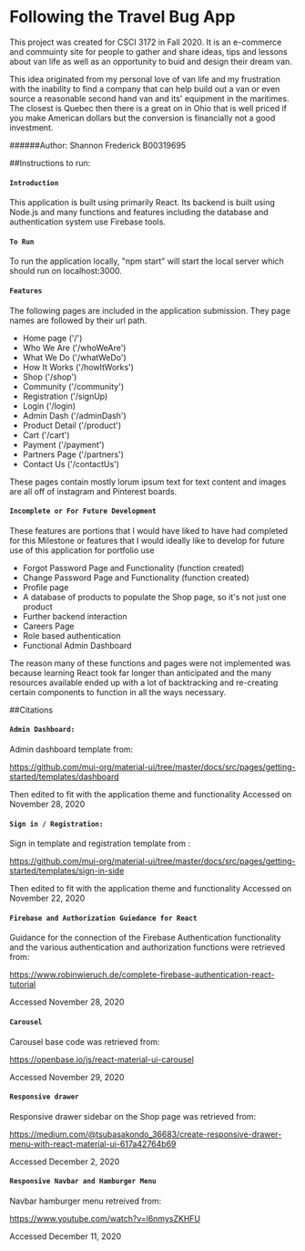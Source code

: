 # Following the Travel Bug App
This project was created for CSCI 3172 in Fall 2020.  It is an e-commerce and commuinty site for people to gather and 
share ideas, tips and lessons about van life as well as an opportunity to buid and design their dream van.  

This idea originated from my personal love of van life and my frustration with the inability to find a company that can
help build out a van or even source a reasonable second hand van and its' equipment in the maritimes.  The closest is 
Quebec then there is a great on in Ohio that is well priced if you make American dollars but the conversion is financially
not a good investment.  

######Author: 
Shannon Frederick 
B00319695

##Instructions to run:
#### `Introduction`
This application is built using primarily React.  Its backend is built using Node.js and many functions and features 
including the database and authentication system use Firebase tools.  

#### `To Run`
To run the application locally, "npm start" will start the local server which should run on localhost:3000. 

#### `Features`
The following pages are included in the application submission.  They page names are followed by their url path.  
 -   Home page      ('/')
 -   Who We Are     ('/whoWeAre')
 -   What We Do     ('/whatWeDo')
 -   How It Works   ('/howItWorks')
 -   Shop           ('/shop')
 -   Community      ('/community')
 -   Registration   ('/signUp)
 -   Login          ('/login)
 -   Admin Dash     ('/adminDash')
 -   Product Detail ('/product')
 -   Cart           ('/cart')
 -   Payment        ('/payment')
 -   Partners Page  ('/partners')
 -   Contact Us     ('/contactUs')
 
 These pages contain mostly lorum ipsum text for text content and images are all off of instagram and Pinterest boards. 
 
 
 #### `Incomplete or For Future Development`
 
 These features are portions that I would have liked to have had completed for this Milestone or features that I would 
 ideally like to develop for future use of this application for portfolio use
 - Forgot Password Page and Functionality (function created)
 - Change Password Page and Functionality (function created)
 - Profile page
 - A database of products to populate the Shop page, so it's not just one product
 - Further backend interaction
 - Careers Page
 - Role based authentication
 - Functional Admin Dashboard
 
 The reason many of these functions and pages were not implemented was because learning React took far longer than 
 anticipated and the many resources available ended up with a lot of backtracking and re-creating certain components to 
 function in all the ways necessary.  


##Citations
#### `Admin Dashboard:`
Admin dashboard template from: 

https://github.com/mui-org/material-ui/tree/master/docs/src/pages/getting-started/templates/dashboard

Then edited to fit with the application theme and functionality
Accessed on November 28, 2020

#### `Sign in / Registration:`

Sign in template and registration template from :

https://github.com/mui-org/material-ui/tree/master/docs/src/pages/getting-started/templates/sign-in-side

Then edited to fit with the application theme and functionality
Accessed on November 22, 2020

#### `Firebase and Authorization Guiedance for React`

Guidance for the connection of the Firebase Authentication functionality and the various authentication and 
authorization functions were retrieved from:

https://www.robinwieruch.de/complete-firebase-authentication-react-tutorial

Accessed November 28, 2020

#### `Carousel`

Carousel base code was retrieved from:

https://openbase.io/js/react-material-ui-carousel

Accessed November 29, 2020

#### `Responsive drawer`

Responsive drawer sidebar on the Shop page was retrieved from: 

https://medium.com/@tsubasakondo_36683/create-responsive-drawer-menu-with-react-material-ui-617a42764b69

Accessed December 2, 2020

#### `Responsive Navbar and Hamburger Menu`

Navbar hamburger menu retreived from: 

https://www.youtube.com/watch?v=l6nmysZKHFU

Accessed December 11, 2020
